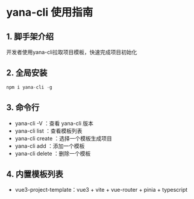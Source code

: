 # yana-cli 使用指南

## 1. 脚手架介绍
开发者使用yana-cli拉取项目模板，快速完成项目初始化

## 2. 全局安装
```js
npm i yana-cli -g
```

## 3. 命令行
- yana-cli -V ：查看 yana-cli 版本
- yana-cli list ：查看模板列表
- yana-cli create ：选择一个模板生成项目
- yana-cli add ：添加一个模板
- yana-cli delete ：删除一个模板

## 4. 内置模板列表
- vue3-project-template：vue3 + vite + vue-router + pinia + typescript
